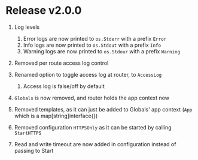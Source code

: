 # Release v2.0.0

1. Log levels
	1. Error logs are now printed to `os.Stderr` with a prefix `Error`
	2. Info logs are now printed to `os.Stdout` with a prefix `Info`
	3. Warning logs are now printed to `os.Stdour` with a prefix `Warning`

2. Removed per route access log control
3. Renamed option to toggle access log at router, to `AccessLog`
	1. Access log is false/off by default
4. `Globals` is now removed, and router holds the app context now
5. Removed templates, as it can just be added to Globals' app context 
(`App` which is a map[string]interface{})
6. Removed configuration `HTTPSOnly` as it can be started by calling `StartHTTPS`
7. Read and write timeout are now added in configuration instead of passing to Start